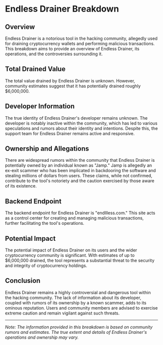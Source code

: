 # Endless Drainer Breakdown

## Overview

Endless Drainer is a notorious tool in the hacking community, allegedly used for draining cryptocurrency wallets and performing malicious transactions. This breakdown aims to provide an overview of Endless Drainer, its operations, and the controversies surrounding it.

## Total Drained Value

The total value drained by Endless Drainer is unknown. However, community estimates suggest that it has potentially drained roughly $6,000,000.

## Developer Information

The true identity of Endless Drainer's developer remains unknown. The developer is notably inactive within the community, which has led to various speculations and rumors about their identity and intentions. Despite this, the support team for Endless Drainer remains active and responsive.

## Ownership and Allegations

There are widespread rumors within the community that Endless Drainer is potentially owned by an individual known as "Jamp." Jamp is allegedly an ex-exit scammer who has been implicated in backdooring the software and stealing millions of dollars from users. These claims, while not confirmed, contribute to the tool's notoriety and the caution exercised by those aware of its existence.

## Backend Endpoint

The backend endpoint for Endless Drainer is "endllless.com." This site acts as a control center for creating and managing malicious transactions, further facilitating the tool's operations.

## Potential Impact

The potential impact of Endless Drainer on its users and the wider cryptocurrency community is significant. With estimates of up to $6,000,000 drained, the tool represents a substantial threat to the security and integrity of cryptocurrency holdings.

## Conclusion

Endless Drainer remains a highly controversial and dangerous tool within the hacking community. The lack of information about its developer, coupled with rumors of its ownership by a known scammer, adds to its ominous reputation. Users and community members are advised to exercise extreme caution and remain vigilant against such threats.

---

*Note: The information provided in this breakdown is based on community rumors and estimates. The true extent and details of Endless Drainer's operations and ownership may vary.*
